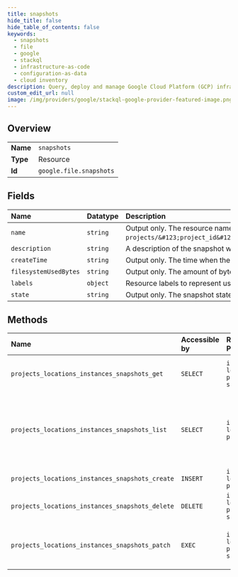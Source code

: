 ```yaml
---
title: snapshots
hide_title: false
hide_table_of_contents: false
keywords:
  - snapshots
  - file
  - google    
  - stackql
  - infrastructure-as-code
  - configuration-as-data
  - cloud inventory
description: Query, deploy and manage Google Cloud Platform (GCP) infrastructure and resources using SQL
custom_edit_url: null
image: /img/providers/google/stackql-google-provider-featured-image.png
---
```

  
    

## Overview
<table><tbody>
<tr><td><b>Name</b></td><td><code>snapshots</code></td></tr>
<tr><td><b>Type</b></td><td>Resource</td></tr>
<tr><td><b>Id</b></td><td><code>google.file.snapshots</code></td></tr>
</tbody></table>

## Fields
| Name | Datatype | Description |
|:-----|:---------|:------------|
| `name` | `string` | Output only. The resource name of the snapshot, in the format `projects/&#123;project_id&#125;/locations/&#123;location_id&#125;/instances/&#123;instance_id&#125;/snapshots/&#123;snapshot_id&#125;`. |
| `description` | `string` | A description of the snapshot with 2048 characters or less. Requests with longer descriptions will be rejected. |
| `createTime` | `string` | Output only. The time when the snapshot was created. |
| `filesystemUsedBytes` | `string` | Output only. The amount of bytes needed to allocate a full copy of the snapshot content |
| `labels` | `object` | Resource labels to represent user provided metadata. |
| `state` | `string` | Output only. The snapshot state. |
## Methods
| Name | Accessible by | Required Params | Description |
|:-----|:--------------|:----------------|:------------|
| `projects_locations_instances_snapshots_get` | `SELECT` | `instancesId, locationsId, projectsId, snapshotsId` | Gets the details of a specific snapshot. |
| `projects_locations_instances_snapshots_list` | `SELECT` | `instancesId, locationsId, projectsId` | Lists all snapshots in a project for either a specified location or for all locations. |
| `projects_locations_instances_snapshots_create` | `INSERT` | `instancesId, locationsId, projectsId` | Creates a snapshot. |
| `projects_locations_instances_snapshots_delete` | `DELETE` | `instancesId, locationsId, projectsId, snapshotsId` | Deletes a snapshot. |
| `projects_locations_instances_snapshots_patch` | `EXEC` | `instancesId, locationsId, projectsId, snapshotsId` | Updates the settings of a specific snapshot. |
